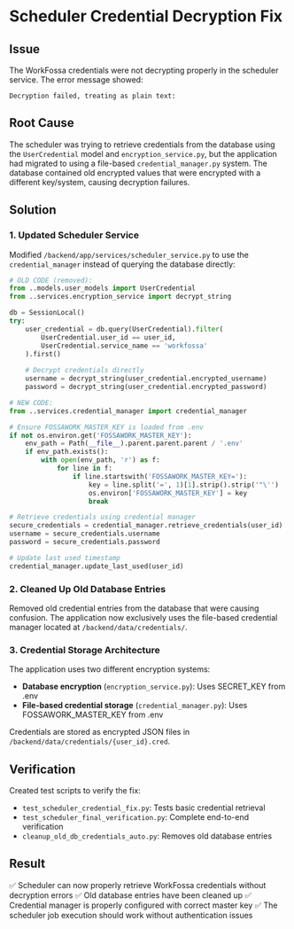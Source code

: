 # Scheduler Credential Decryption Fix

## Issue
The WorkFossa credentials were not decrypting properly in the scheduler service. The error message showed:
```
Decryption failed, treating as plain text:
```

## Root Cause
The scheduler was trying to retrieve credentials from the database using the `UserCredential` model and `encryption_service.py`, but the application had migrated to using a file-based `credential_manager.py` system. The database contained old encrypted values that were encrypted with a different key/system, causing decryption failures.

## Solution

### 1. Updated Scheduler Service
Modified `/backend/app/services/scheduler_service.py` to use the `credential_manager` instead of querying the database directly:

```python
# OLD CODE (removed):
from ..models.user_models import UserCredential
from ..services.encryption_service import decrypt_string

db = SessionLocal()
try:
    user_credential = db.query(UserCredential).filter(
        UserCredential.user_id == user_id,
        UserCredential.service_name == 'workfossa'
    ).first()
    
    # Decrypt credentials directly
    username = decrypt_string(user_credential.encrypted_username)
    password = decrypt_string(user_credential.encrypted_password)

# NEW CODE:
from ..services.credential_manager import credential_manager

# Ensure FOSSAWORK_MASTER_KEY is loaded from .env
if not os.environ.get('FOSSAWORK_MASTER_KEY'):
    env_path = Path(__file__).parent.parent.parent / '.env'
    if env_path.exists():
        with open(env_path, 'r') as f:
            for line in f:
                if line.startswith('FOSSAWORK_MASTER_KEY='):
                    key = line.split('=', 1)[1].strip().strip('"\'')
                    os.environ['FOSSAWORK_MASTER_KEY'] = key
                    break

# Retrieve credentials using credential manager
secure_credentials = credential_manager.retrieve_credentials(user_id)
username = secure_credentials.username
password = secure_credentials.password

# Update last used timestamp
credential_manager.update_last_used(user_id)
```

### 2. Cleaned Up Old Database Entries
Removed old credential entries from the database that were causing confusion. The application now exclusively uses the file-based credential manager located at `/backend/data/credentials/`.

### 3. Credential Storage Architecture
The application uses two different encryption systems:
- **Database encryption** (`encryption_service.py`): Uses SECRET_KEY from .env
- **File-based credential storage** (`credential_manager.py`): Uses FOSSAWORK_MASTER_KEY from .env

Credentials are stored as encrypted JSON files in `/backend/data/credentials/{user_id}.cred`.

## Verification
Created test scripts to verify the fix:
- `test_scheduler_credential_fix.py`: Tests basic credential retrieval
- `test_scheduler_final_verification.py`: Complete end-to-end verification
- `cleanup_old_db_credentials_auto.py`: Removes old database entries

## Result
✅ Scheduler can now properly retrieve WorkFossa credentials without decryption errors
✅ Old database entries have been cleaned up
✅ Credential manager is properly configured with correct master key
✅ The scheduler job execution should work without authentication issues